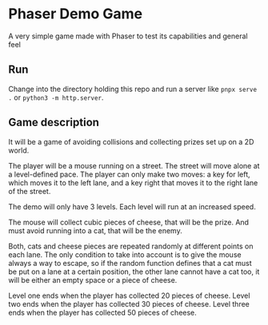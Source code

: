 # Phaser Demo Game

A very simple game made with Phaser to test its capabilities and general feel

## Run

Change into the directory holding this repo and run a server like `pnpx serve .` or `python3 -m http.server`.

## Game description

It will be a game of avoiding collisions and collecting prizes set up on a 2D world.

The player will be a mouse running on a street. The street will move alone at a level-defined pace. The player can only make two moves: a key for left, which moves it to the left lane, and a key right that moves it to the right lane of the street.

The demo will only have 3 levels. Each level will run at an increased speed.

The mouse will collect cubic pieces of cheese, that will be the prize. And must avoid running into a cat, that will be the enemy.

Both, cats and cheese pieces are repeated randomly at different points on each lane. The only condition to take into account is to give the mouse always a way to escape, so if the random function defines that a cat must be put on a lane at a certain position, the other lane cannot have a cat too, it will be either an empty space or a piece of cheese.

Level one ends when the player has collected 20 pieces of cheese.
Level two ends when the player has collected 30 pieces of cheese.
Level three ends when the player has collected 50 pieces of cheese.
